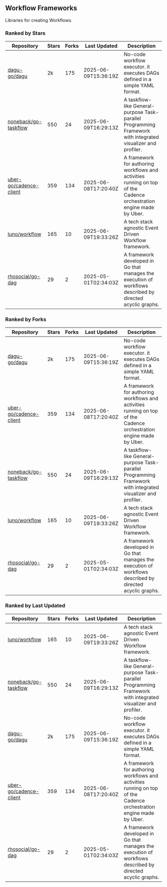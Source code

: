 ## Workflow Frameworks

Libraries for creating Workflows.

### Ranked by Stars

| Repository | Stars | Forks | Last Updated | Description | 
|------------|-------|-------|--------------|-------------|
| [dagu-go/dagu](https://github.com/dagu-go/dagu) | 2k | 175 | 2025-06-09T15:36:19Z |  No-code workflow executor. it executes DAGs defined in a simple YAML format. |
| [noneback/go-taskflow](https://github.com/noneback/go-taskflow) | 550 | 24 | 2025-06-09T16:29:13Z |  A taskflow-like General-purpose Task-parallel Programming Framework with integrated visualizer and profiler. |
| [uber-go/cadence-client](https://github.com/uber-go/cadence-client) | 359 | 134 | 2025-06-08T17:20:40Z |  A framework for authoring workflows and activities running on top of the Cadence orchestration engine made by Uber. |
| [luno/workflow](https://github.com/luno/workflow) | 165 | 10 | 2025-06-09T19:33:26Z |  A tech stack agnostic Event Driven Workflow framework. |
| [rhosocial/go-dag](https://github.com/rhosocial/go-dag) | 29 | 2 | 2025-05-01T02:34:03Z |  A framework developed in Go that manages the execution of workflows described by directed acyclic graphs. |

### Ranked by Forks

| Repository | Stars | Forks | Last Updated | Description | 
|------------|-------|-------|--------------|-------------|
| [dagu-go/dagu](https://github.com/dagu-go/dagu) | 2k | 175 | 2025-06-09T15:36:19Z |  No-code workflow executor. it executes DAGs defined in a simple YAML format. |
| [uber-go/cadence-client](https://github.com/uber-go/cadence-client) | 359 | 134 | 2025-06-08T17:20:40Z |  A framework for authoring workflows and activities running on top of the Cadence orchestration engine made by Uber. |
| [noneback/go-taskflow](https://github.com/noneback/go-taskflow) | 550 | 24 | 2025-06-09T16:29:13Z |  A taskflow-like General-purpose Task-parallel Programming Framework with integrated visualizer and profiler. |
| [luno/workflow](https://github.com/luno/workflow) | 165 | 10 | 2025-06-09T19:33:26Z |  A tech stack agnostic Event Driven Workflow framework. |
| [rhosocial/go-dag](https://github.com/rhosocial/go-dag) | 29 | 2 | 2025-05-01T02:34:03Z |  A framework developed in Go that manages the execution of workflows described by directed acyclic graphs. |

### Ranked by Last Updated

| Repository | Stars | Forks | Last Updated | Description | 
|------------|-------|-------|--------------|-------------|
| [luno/workflow](https://github.com/luno/workflow) | 165 | 10 | 2025-06-09T19:33:26Z |  A tech stack agnostic Event Driven Workflow framework. |
| [noneback/go-taskflow](https://github.com/noneback/go-taskflow) | 550 | 24 | 2025-06-09T16:29:13Z |  A taskflow-like General-purpose Task-parallel Programming Framework with integrated visualizer and profiler. |
| [dagu-go/dagu](https://github.com/dagu-go/dagu) | 2k | 175 | 2025-06-09T15:36:19Z |  No-code workflow executor. it executes DAGs defined in a simple YAML format. |
| [uber-go/cadence-client](https://github.com/uber-go/cadence-client) | 359 | 134 | 2025-06-08T17:20:40Z |  A framework for authoring workflows and activities running on top of the Cadence orchestration engine made by Uber. |
| [rhosocial/go-dag](https://github.com/rhosocial/go-dag) | 29 | 2 | 2025-05-01T02:34:03Z |  A framework developed in Go that manages the execution of workflows described by directed acyclic graphs. |

